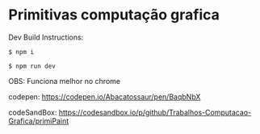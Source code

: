 # Primitivas computação grafica

Dev Build Instructions:
```
$ npm i

$ npm run dev
```

OBS: Funciona melhor no chrome

codepen: https://codepen.io/Abacatossaur/pen/BaqbNbX

codeSandBox: https://codesandbox.io/p/github/Trabalhos-Computacao-Grafica/primiPaint
